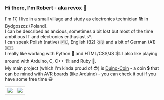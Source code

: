 ### Hi there, I'm Robert - aka revox 👋 
I'm 17, I live in a small village and study as electronics technician :books: in Bydgoszcz (Poland).<br>
I can be described as anxious, sometimes a bit lost but most of the time ambitious IT and electronics enthusiast ♐.<br>
I can speak Polish (native) 🇵🇱, English (B2) 🇬🇧 and a bit of German (A1) 🇩🇪.<br>
I really like working with Python :snake: and HTML/CSS/JS :spider_web:. I also like playing around with Arduino, C, C++ 🏗️ and Ruby :gem:.<br>
My main project (which I'm kinda proud of 😎) is [Duino-Coin](https://duinocoin.com) - a coin 💲 that can be mined with AVR boards (like Arduino) - you can check it out if you have some free time :smiley:

<table>
  <tr>
    <td>
      <img align="center" src="https://github-readme-stats.vercel.app/api/top-langs/?username=revoxhere&theme=radical" />
    </td>
    <td>
      <img align="center" src="https://github-readme-stats.vercel.app/api?username=revoxhere&show_icons=true&theme=radical" />
    </td>
  </tr>
</table>
